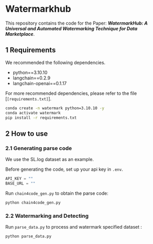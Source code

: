 # Watermarkhub

This repository contains the code for the Paper: ***WatermarkHub: A Universal and Automated Watermarking Technique for Data Marketplace***.

<!-- Due to time constraints, this code submission was made hastily, but the core code is included. **We assure that we will update the code and documentation with more user-friendly versions as soon as possible.** -->

## 1 Requirements

We recommended the following dependencies.

- python==3.10.10
- langchain==0.2.9
- langchain-openai==0.1.17

For more recommended dependencies, please refer to the file [`[requirements.txt]`].

``` bash
conda create -n watermark python=3.10.10 -y
conda activate watermark
pip install -r requirements.txt
```

## 2 How to use

### 2.1 Generating parse code

We use the SL.log dataset as an example.

Before generating the code, set up your api key in `.env`.

```python
API_KEY = ""
BASE_URL = ""
```

Run `chain4code_gen.py` to obtain the parse code: 

```bash
python chain4code_gen.py
```

### 2.2 Watermarking and Detecting

Run `parse_data.py` to process and watermark specified dataset : 

```bash
python parse_data.py
```
